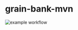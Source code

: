 # grain-bank-mvn

![example workflow](https://github.com/wojbog/grain-bank-mvn/actions/workflows/ci.yml/badge.svg)